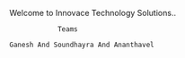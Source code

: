 Welcome to Innovace Technology Solutions..

                Teams

    Ganesh And Soundhayra And Ananthavel